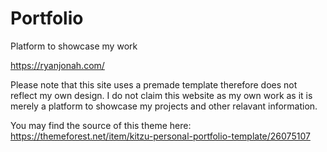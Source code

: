 # Portfolio
Platform to showcase my work  

https://ryanjonah.com/

Please note that this site uses a premade template therefore does not reflect my own design. I do not claim this website as my own work as it is merely a platform to showcase my projects and other relavant information.

You may find the source of this theme here: https://themeforest.net/item/kitzu-personal-portfolio-template/26075107
